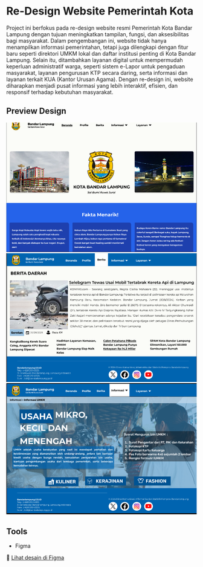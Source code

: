 # Re-Design Website Pemerintah Kota

Project ini berfokus pada re-design website resmi Pemerintah Kota Bandar Lampung dengan tujuan meningkatkan tampilan, fungsi, dan aksesibilitas bagi masyarakat.
Dalam pengembangan ini, website tidak hanya menampilkan informasi pemerintahan, tetapi juga dilengkapi dengan fitur baru seperti direktori UMKM lokal dan daftar institusi penting di Kota Bandar Lampung.
Selain itu, ditambahkan layanan digital untuk mempermudah keperluan administratif warga, seperti sistem e-Lapor untuk pengaduan masyarakat, layanan pengurusan KTP secara daring, serta informasi dan layanan terkait KUA (Kantor Urusan Agama).
Dengan re-design ini, website diharapkan menjadi pusat informasi yang lebih interaktif, efisien, dan responsif terhadap kebutuhan masyarakat.

## Preview Design

![Alt Text](https://github.com/cindynadilaptr/Re-Design-Website-Pemerintah-Kota/blob/main/Screenshot%202025-04-26%20203510.png?raw=true)
![Alt Text](https://github.com/cindynadilaptr/Re-Design-Website-Pemerintah-Kota/blob/main/Screenshot%202025-04-26%20203444.png?raw=true)
![Alt Text](https://github.com/cindynadilaptr/Re-Design-Website-Pemerintah-Kota/blob/main/Screenshot%202025-04-26%20203424.png?raw=true)

## Tools
- Figma


🔗 [Lihat desain di Figma](https://www.figma.com/design/oQZvNFHUfoxFoomoAfhVo3/PEMERINTAHAN-RE-DESIGN?node-id=0-1&t=f058PBvOIfQO5beQ-1)
